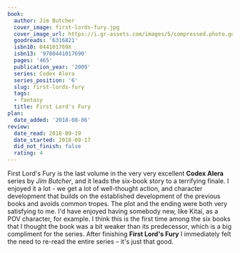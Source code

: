 ```yaml
---
book:
  author: Jim Butcher
  cover_image: first-lords-fury.jpg
  cover_image_url: https://i.gr-assets.com/images/S/compressed.photo.goodreads.com/books/1327903582l/6316821._SX98_.jpg
  goodreads: '6316821'
  isbn10: 044101769X
  isbn13: '9780441017690'
  pages: '465'
  publication_year: '2009'
  series: Codex Alera
  series_position: '6'
  slug: first-lords-fury
  tags:
  - fantasy
  title: First Lord's Fury
plan:
  date_added: '2018-08-06'
review:
  date_read: 2018-09-19
  date_started: 2018-09-17
  did_not_finish: false
  rating: 4
---
```


First Lord's Fury is the last volume in the very very excellent **Codex Alera** series by *Jim Butcher*, and it leads the six-book story to a terrifying finale. I enjoyed it a lot - we get a lot of well-thought action, and character development that builds on the established development of the previous books and avoids common tropes. The plot and the ending were both very satisfying to me. I'd have enjoyed having somebody new, like Kitai, as a POV character, for example.
I think this is the first time among the six books that I thought the book was a bit weaker than its predecessor, which is a big compliment for the series. After finishing **First Lord's Fury** I immediately felt the need to re-read the entire series – it's just that good.
